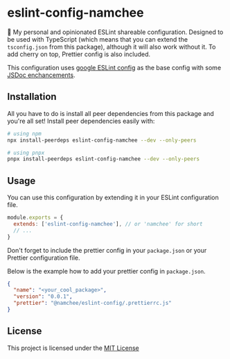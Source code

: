 # eslint-config-namchee

:wrench: My personal and opinionated ESLint shareable configuration. Designed to be used with TypeScript (which means that you can extend the `tsconfig.json` from this package), although it will also work without it. To add cherry on top, Prettier config is also included.

This configuration uses [google ESLint config](https://github.com/google/eslint-config-google) as the base config with some [JSDoc enchancements](https://github.com/gajus/eslint-plugin-jsdoc).

## Installation

All you have to do is install all peer dependencies from this package and you're all set! Install peer dependencies easily with:

```bash
# using npm
npx install-peerdeps eslint-config-namchee --dev --only-peers

# using pnpx
pnpx install-peerdeps eslint-config-namchee --dev --only-peers
```

## Usage

You can use this configuration by extending it in your ESLint configuration file.

```js
module.exports = {
  extends: ['eslint-config-namchee'], // or 'namchee' for short 
  // ...
}
```

Don't forget to include the prettier config in your `package.json` or your Prettier configuration file. 

Below is the example how to add your prettier config in `package.json`.

```json
{
  "name": "<your_cool_package>",
  "version": "0.0.1",
  "prettier": "@namchee/eslint-config/.prettierrc.js"
}
```

## License

This project is licensed under the [MIT License](./LICENSE)